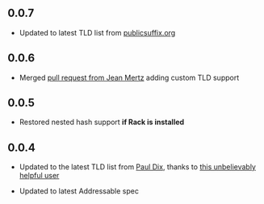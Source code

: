 ## 0.0.7
* Updated to latest TLD list from [publicsuffix.org][]

## 0.0.6
* Merged [pull request from Jean Mertz][] adding custom TLD support

## 0.0.5
* Restored nested hash support **if Rack is installed**

## 0.0.4
* Updated to the latest TLD list from [Paul Dix](https://github.com/pauldix), thanks to [this unbelievably helpful user](https://github.com/flipsasser/addressabler/issues/1)
* Updated to latest Addressable spec

  [pull request from Jean Mertz]: https://github.com/flipsasser/addressabler/pull/2
  [publicsuffix.org]: http://publicsuffix.org/
